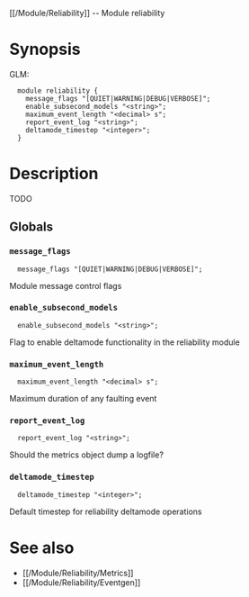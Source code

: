[[/Module/Reliability]] -- Module reliability

# Synopsis
GLM:
~~~
  module reliability {
    message_flags "[QUIET|WARNING|DEBUG|VERBOSE]";
    enable_subsecond_models "<string>";
    maximum_event_length "<decimal> s";
    report_event_log "<string>";
    deltamode_timestep "<integer>";
  }
~~~

# Description

TODO

## Globals

### `message_flags`
~~~
  message_flags "[QUIET|WARNING|DEBUG|VERBOSE]";
~~~

Module message control flags

### `enable_subsecond_models`
~~~
  enable_subsecond_models "<string>";
~~~

Flag to enable deltamode functionality in the reliability module

### `maximum_event_length`
~~~
  maximum_event_length "<decimal> s";
~~~

Maximum duration of any faulting event

### `report_event_log`
~~~
  report_event_log "<string>";
~~~

Should the metrics object dump a logfile?

### `deltamode_timestep`
~~~
  deltamode_timestep "<integer>";
~~~

Default timestep for reliability deltamode operations

# See also
* [[/Module/Reliability/Metrics]]
* [[/Module/Reliability/Eventgen]]

